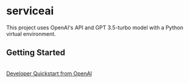 # serviceai

This project uses OpenAI's API and GPT 3.5-turbo model with a Python virtual environment. 

<h2>Getting Started</h2>
<br/>
<a href="https://platform.openai.com/docs/quickstart?context=python">Developer Quickstart from OpenAI</a>
